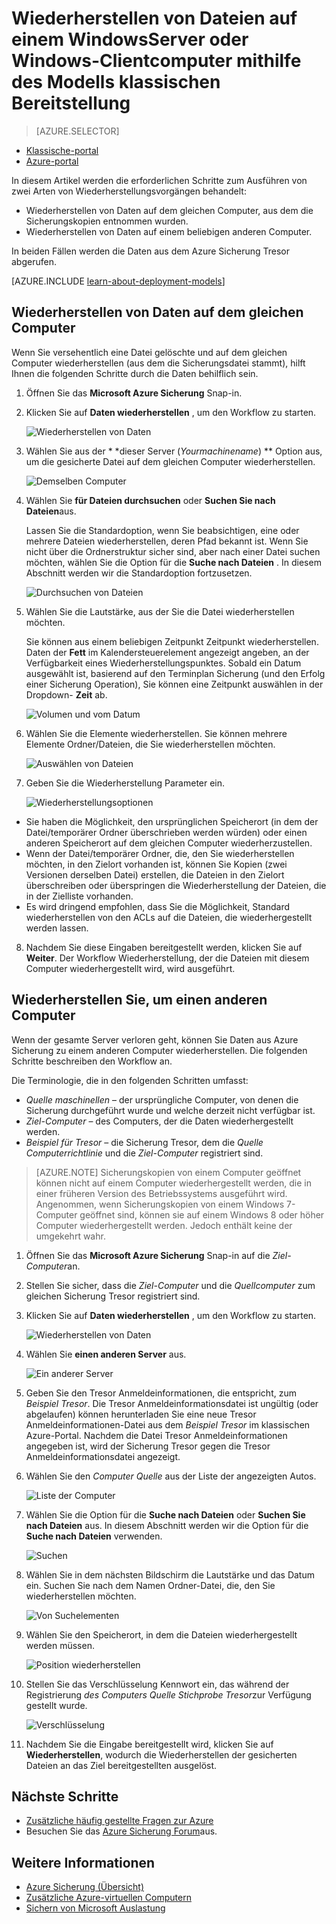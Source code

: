 <properties
   pageTitle="Wiederherstellen von Daten auf einem Windows Server oder Windows-Client aus Azure mithilfe des Modells klassischen Bereitstellung | Microsoft Azure"
   description="Informationen Sie zum Wiederherstellen von einem Windows-Server oder Windows-Client."
   services="backup"
   documentationCenter=""
   authors="saurabhsensharma"
   manager="shivamg"
   editor=""/>

<tags
   ms.service="backup"
   ms.workload="storage-backup-recovery"
     ms.tgt_pltfrm="na"
     ms.devlang="na"
     ms.topic="article"
     ms.date="08/02/2016"
     ms.author="trinadhk; jimpark; markgal;"/>

# <a name="restore-files-to-a-windows-server-or-windows-client-machine-using-the-classic-deployment-model"></a>Wiederherstellen von Dateien auf einem WindowsServer oder Windows-Clientcomputer mithilfe des Modells klassischen Bereitstellung

> [AZURE.SELECTOR]
- [Klassische-portal](backup-azure-restore-windows-server-classic.md)
- [Azure-portal](backup-azure-restore-windows-server.md)

In diesem Artikel werden die erforderlichen Schritte zum Ausführen von zwei Arten von Wiederherstellungsvorgängen behandelt:

- Wiederherstellen von Daten auf dem gleichen Computer, aus dem die Sicherungskopien entnommen wurden.
- Wiederherstellen von Daten auf einem beliebigen anderen Computer.

In beiden Fällen werden die Daten aus dem Azure Sicherung Tresor abgerufen.

[AZURE.INCLUDE [learn-about-deployment-models](../../includes/learn-about-deployment-models-classic-include.md)]

## <a name="recover-data-to-the-same-machine"></a>Wiederherstellen von Daten auf dem gleichen Computer
Wenn Sie versehentlich eine Datei gelöschte und auf dem gleichen Computer wiederherstellen (aus dem die Sicherungsdatei stammt), hilft Ihnen die folgenden Schritte durch die Daten behilflich sein.

1. Öffnen Sie das **Microsoft Azure Sicherung** Snap-in.
2. Klicken Sie auf **Daten wiederherstellen** , um den Workflow zu starten.

    ![Wiederherstellen von Daten](./media/backup-azure-restore-windows-server-classic/recover.png)

3. Wählen Sie aus der * *dieser Server (*Yourmachinename*) ** Option aus, um die gesicherte Datei auf dem gleichen Computer wiederherstellen.

    ![Demselben Computer](./media/backup-azure-restore-windows-server-classic/samemachine.png)

4. Wählen Sie **für Dateien durchsuchen** oder **Suchen Sie nach Dateien**aus.

    Lassen Sie die Standardoption, wenn Sie beabsichtigen, eine oder mehrere Dateien wiederherstellen, deren Pfad bekannt ist. Wenn Sie nicht über die Ordnerstruktur sicher sind, aber nach einer Datei suchen möchten, wählen Sie die Option für die **Suche nach Dateien** . In diesem Abschnitt werden wir die Standardoption fortzusetzen.

    ![Durchsuchen von Dateien](./media/backup-azure-restore-windows-server-classic/browseandsearch.png)

5. Wählen Sie die Lautstärke, aus der Sie die Datei wiederherstellen möchten.

    Sie können aus einem beliebigen Zeitpunkt Zeitpunkt wiederherstellen. Daten der **Fett** im Kalendersteuerelement angezeigt angeben, an der Verfügbarkeit eines Wiederherstellungspunktes. Sobald ein Datum ausgewählt ist, basierend auf den Terminplan Sicherung (und den Erfolg einer Sicherung Operation), Sie können eine Zeitpunkt auswählen in der Dropdown- **Zeit** ab.

    ![Volumen und vom Datum](./media/backup-azure-restore-windows-server-classic/volanddate.png)

6. Wählen Sie die Elemente wiederherstellen. Sie können mehrere Elemente Ordner/Dateien, die Sie wiederherstellen möchten.

    ![Auswählen von Dateien](./media/backup-azure-restore-windows-server-classic/selectfiles.png)

7. Geben Sie die Wiederherstellung Parameter ein.

    ![Wiederherstellungsoptionen](./media/backup-azure-restore-windows-server-classic/recoveroptions.png)

  - Sie haben die Möglichkeit, den ursprünglichen Speicherort (in dem der Datei/temporärer Ordner überschrieben werden würden) oder einen anderen Speicherort auf dem gleichen Computer wiederherzustellen.
  - Wenn der Datei/temporärer Ordner, die, den Sie wiederherstellen möchten, in den Zielort vorhanden ist, können Sie Kopien (zwei Versionen derselben Datei) erstellen, die Dateien in den Zielort überschreiben oder überspringen die Wiederherstellung der Dateien, die in der Zielliste vorhanden.
  - Es wird dringend empfohlen, dass Sie die Möglichkeit, Standard wiederherstellen von den ACLs auf die Dateien, die wiederhergestellt werden lassen.

8. Nachdem Sie diese Eingaben bereitgestellt werden, klicken Sie auf **Weiter**. Der Workflow Wiederherstellung, der die Dateien mit diesem Computer wiederhergestellt wird, wird ausgeführt.

## <a name="recover-to-an-alternate-machine"></a>Wiederherstellen Sie, um einen anderen Computer
Wenn der gesamte Server verloren geht, können Sie Daten aus Azure Sicherung zu einem anderen Computer wiederherstellen. Die folgenden Schritte beschreiben den Workflow an.  

Die Terminologie, die in den folgenden Schritten umfasst:

- *Quelle maschinellen* – der ursprüngliche Computer, von denen die Sicherung durchgeführt wurde und welche derzeit nicht verfügbar ist.
- *Ziel-Computer* – des Computers, der die Daten wiederhergestellt werden.
- *Beispiel für Tresor* – die Sicherung Tresor, dem die *Quelle Computerrichtlinie* und die *Ziel-Computer* registriert sind. <br/>

> [AZURE.NOTE] Sicherungskopien von einem Computer geöffnet können nicht auf einem Computer wiederhergestellt werden, die in einer früheren Version des Betriebssystems ausgeführt wird. Angenommen, wenn Sicherungskopien von einem Windows 7-Computer geöffnet sind, können sie auf einem Windows 8 oder höher Computer wiederhergestellt werden. Jedoch enthält keine der umgekehrt wahr.

1. Öffnen Sie das **Microsoft Azure Sicherung** Snap-in auf die *Ziel-Computer*an.
2. Stellen Sie sicher, dass die *Ziel-Computer* und die *Quellcomputer* zum gleichen Sicherung Tresor registriert sind.
3. Klicken Sie auf **Daten wiederherstellen** , um den Workflow zu starten.

    ![Wiederherstellen von Daten](./media/backup-azure-restore-windows-server-classic/recover.png)

4. Wählen Sie **einen anderen Server** aus.

    ![Ein anderer Server](./media/backup-azure-restore-windows-server-classic/anotherserver.png)

5. Geben Sie den Tresor Anmeldeinformationen, die entspricht, zum *Beispiel Tresor*. Die Tresor Anmeldeinformationsdatei ist ungültig (oder abgelaufen) können herunterladen Sie eine neue Tresor Anmeldeinformationen-Datei aus dem *Beispiel Tresor* im klassischen Azure-Portal. Nachdem die Datei Tresor Anmeldeinformationen angegeben ist, wird der Sicherung Tresor gegen die Tresor Anmeldeinformationsdatei angezeigt.

6. Wählen Sie den *Computer Quelle* aus der Liste der angezeigten Autos.

    ![Liste der Computer](./media/backup-azure-restore-windows-server-classic/machinelist.png)

7. Wählen Sie die Option für die **Suche nach Dateien** oder **Suchen Sie nach Dateien** aus. In diesem Abschnitt werden wir die Option für die **Suche nach Dateien** verwenden.

    ![Suchen](./media/backup-azure-restore-windows-server-classic/search.png)

8. Wählen Sie in dem nächsten Bildschirm die Lautstärke und das Datum ein. Suchen Sie nach dem Namen Ordner-Datei, die, den Sie wiederherstellen möchten.

    ![Von Suchelementen](./media/backup-azure-restore-windows-server-classic/searchitems.png)

9. Wählen Sie den Speicherort, in dem die Dateien wiederhergestellt werden müssen.

    ![Position wiederherstellen](./media/backup-azure-restore-windows-server-classic/restorelocation.png)

10. Stellen Sie das Verschlüsselung Kennwort ein, das während der Registrierung *des Computers Quelle* *Stichprobe Tresor*zur Verfügung gestellt wurde.

    ![Verschlüsselung](./media/backup-azure-restore-windows-server-classic/encryption.png)

11. Nachdem Sie die Eingabe bereitgestellt wird, klicken Sie auf **Wiederherstellen**, wodurch die Wiederherstellen der gesicherten Dateien an das Ziel bereitgestellten ausgelöst.

## <a name="next-steps"></a>Nächste Schritte
- [Zusätzliche häufig gestellte Fragen zur Azure](backup-azure-backup-faq.md)
- Besuchen Sie das [Azure Sicherung Forum](http://go.microsoft.com/fwlink/p/?LinkId=290933)aus.

## <a name="learn-more"></a>Weitere Informationen
- [Azure Sicherung (Übersicht)](http://go.microsoft.com/fwlink/p/?LinkId=222425)
- [Zusätzliche Azure-virtuellen Computern](backup-azure-vms-introduction.md)
- [Sichern von Microsoft Auslastung](backup-azure-dpm-introduction.md)
